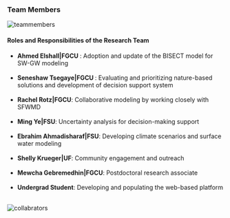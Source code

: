 ### Team Members  

 ![teammembers](teams.png)


#### Roles and Responsibilities of the Research Team  
<ul>
  <li><strong>Ahmed Elshall|FGCU </strong>: Adoption and update of the BISECT model for SW-GW modeling</li><br>

  <li><strong>Seneshaw Tsegaye|FGCU </strong>: Evaluating and prioritizing nature-based solutions and development of decision support system</li><br>

  <li><strong>Rachel Rotz|FGCU</strong>: Collaborative modeling by working closely with SFWMD</li><br>

  <li><strong>Ming Ye|FSU</strong>: Uncertainty analysis for decision-making support</li><br>

  <li><strong>Ebrahim Ahmadisharaf|FSU</strong>: Developing climate scenarios and surface water modeling</li><br>

  <li><strong>Shelly Krueger|UF</strong>: Community engagement and outreach</li><br>

  <li><strong>Mewcha Gebremedhin|FGCU</strong>: Postdoctoral research associate </li><br>

  <li><strong>Undergrad Student</strong>: Developing and populating the web-based platform</li><br>
</ul>


 ![collabrators](Collabrators.png)